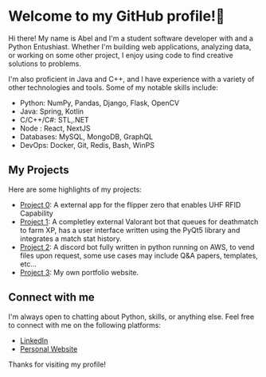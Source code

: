 # Welcome to my GitHub profile!👋


Hi there! My name is Abel and I'm a student software developer with and a Python Entushiast. Whether I'm building web applications, analyzing data, or working on some other project, I enjoy using code to find creative solutions to problems.

I'm also proficient in Java and C++, and I have experience with a variety of other technologies and tools. Some of my notable skills include:

- Python: NumPy, Pandas, Django, Flask, OpenCV
- Java: Spring, Kotlin
- C/C++/C#: STL,.NET
- Node : React, NextJS
- Databases: MySQL, MongoDB, GraphQL
- DevOps: Docker, Git, Redis, Bash, WinPS

## My Projects

Here are some highlights of my projects:
- [Project 0](https://github.com/frux-c/uhf_rfid): A external app for the flipper zero that enables UHF RFID Capability
- [Project 1](https://github.com/frux-c/ValorantBot): A completley external Valorant bot that queues for deathmatch to farm XP, has a user interface written using the PyQt5 library and integrates a match stat history.
- [Project 2](https://github.com/frux-c/VendorBot): A discord bot fully written in python running on AWS, to vend files upon request, some use cases may include Q&A papers, templates, etc...
- [Project 3](https://www.abelchaka.com): My own portfolio website.

## Connect with me

I'm always open to chatting about Python, skills, or anything else. Feel free to connect with me on the following platforms:

- [LinkedIn](https://www.linkedin.com/in/abel-chaka/)
- [Personal Website](https://www.abelchaka.com)

Thanks for visiting my profile!

